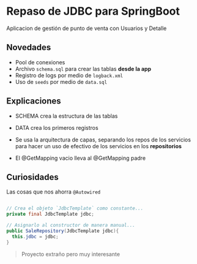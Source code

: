 # Repaso de JDBC para SpringBoot

Aplicacion de gestión de punto de venta con Usuarios y Detalle

## Novedades
- Pool de conexiones
- Archivo `schema.sql` para crear las tablas **desde la app**
- Registro de logs por medio de `logback.xml`
- Uso de `seeds` por medio de `data.sql`

## Explicaciones

- SCHEMA crea la estructura de las tablas
- DATA crea los primeros registros

- Se usa la arquitectura de capas, separando los repos de los servicios para hacer un uso de efectivo de los servicios en los **repositorios**

- El @GetMapping vacio lleva al @GetMapping padre

## Curiosidades

Las cosas que nos ahorra `@Autowired`

```java

// Crea el objeto `JdbcTemplate` como constante...
private final JdbcTemplate jdbc;

// Asignarlo al constructor de manera manual...
public SaleRepository(JdbcTemplate jdbc){
  this.jdbc = jdbc;
}

```


> Proyecto extraño pero muy interesante